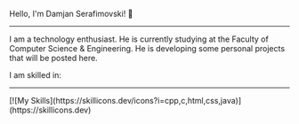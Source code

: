 Hello, I'm Damjan Serafimovski! 👋 
<hr>

I am a technology enthusiast. He is currently studying at the Faculty of Computer Science & Engineering. He is developing some personal projects that will be posted here.

I am skilled in:
<hr>
[![My Skills](https://skillicons.dev/icons?i=cpp,c,html,css,java)](https://skillicons.dev)
